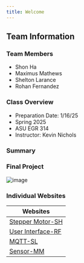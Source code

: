 ```yaml
---
title: Welcome 
---
```


## Team Information

### Team Members
- Shon Ha
- Maximus Mathews
- Shelton Larance
- Rohan Fernandez

### Class Overview
- Preparation Date: 1/16/25
- Spring 2025
- ASU EGR 314
- Instructor: Kevin Nichols



### Summary



### Final Project


![image](https://github.com/user-attachments/assets/6635c092-6f1e-4803-8f77-a476e7b43a0e)


### Individual Websites

| Websites |
|----------------|
| [Stepper Motor-SH](https://shonha.github.io/EGR314SSH.github.io/)|
| [User Interface-RF](https://rohan-fernandez.github.io/)|
| [MQTT-SL](https://shelton123-eng.github.io/Shel.github.io/)|
| [Sensor-MM](https://maximusmathews.github.io/mmathe26.github.io/)|



